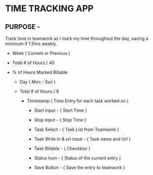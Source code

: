 # TIME TRACKING APP

## PURPOSE -
Track time in teamwork as I mark my time throughout the day, saving a minimum if 1.5hrs weekly.

- Week ( Current or Previous )

- Total # of Hours / 40

- % of Hours Marked Billable

    - Day ( Mon - Sun )

    - Total # of Hours / 8

        - Timestamp ( Time Entry for each task worked on )

            - Start Input - { Start Time }

            - Stop Input - { Stop Time }

            - Task Select - { Task List from Teamwork }

            - Task Write In & url input - { Task name and Url }

            - Task Billable - { Checkbox }

            - Status Icon - { Status of the current entry }

            - Save Button - { Save the entry to teamwork }
